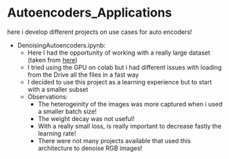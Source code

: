 # Autoencoders_Applications
here i develop different projects on use cases for auto encoders!
- DenoisingAutoencoders.ipynb:
    - Here I had the opportunity of working with a really large dataset (taken from [here](https://www.kaggle.com/datasets/greatgamedota/ffhq-face-data-set/data]))
    - I tried using the GPU on colab but i had different issues with loading from the Drive all the files in a fast way
    - I decided to use this project as a learning experience but to start with a smaller subset
    - Observations:
        - The heterogeinity of the images was more captured when i used a smaller batch size!
        - The weight decay was not useful!
        -  With a really small loss, is really important to decrease fastly the learning rate!
        -  There were not many projects available that used this architecture to denoise RGB images!
